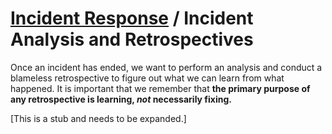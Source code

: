 # [Incident Response](./README.md) / Incident Analysis and Retrospectives

Once an incident has ended, we want to perform an analysis and conduct a
blameless retrospective to figure out what we can learn from what happened.
It is important that we remember that **the primary purpose of any
retrospective is learning, *not* necessarily fixing.**

[This is a stub and needs to be expanded.]
